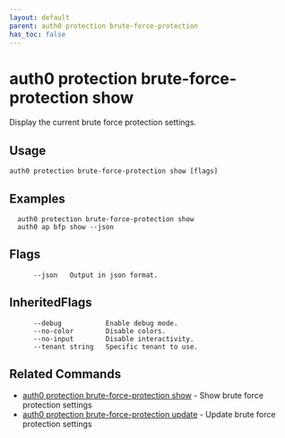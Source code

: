 ```yaml
---
layout: default
parent: auth0 protection brute-force-protection
has_toc: false
---
```

# auth0 protection brute-force-protection show

Display the current brute force protection settings.

## Usage
```
auth0 protection brute-force-protection show [flags]
```

## Examples

```
  auth0 protection brute-force-protection show
  auth0 ap bfp show --json
```


## Flags

```
      --json   Output in json format.
```


## InheritedFlags

```
      --debug           Enable debug mode.
      --no-color        Disable colors.
      --no-input        Disable interactivity.
      --tenant string   Specific tenant to use.
```


## Related Commands

- [auth0 protection brute-force-protection show](auth0_protection_brute-force-protection_show.md) - Show brute force protection settings
- [auth0 protection brute-force-protection update](auth0_protection_brute-force-protection_update.md) - Update brute force protection settings


